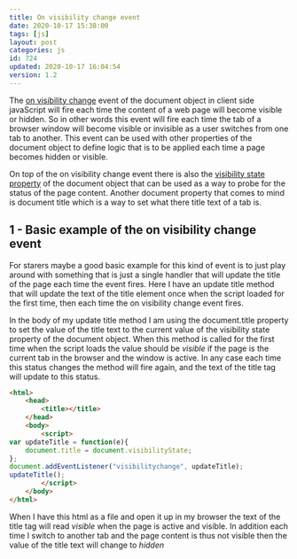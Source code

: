 ```yaml
---
title: On visibility change event
date: 2020-10-17 15:38:00
tags: [js]
layout: post
categories: js
id: 724
updated: 2020-10-17 16:04:54
version: 1.2
---
```


The [on visibility change](https://developer.mozilla.org/en-US/docs/Web/API/Document/visibilitychange_event) event of the document object in client side javaScript will fire each time the content of a web page will become visible or hidden. So in other words this event will fire each time the tab of a browser window will become visible or invisible as a user switches from one tab to another. This event can be used with other properties of the document object to define logic that is to be applied each time a page becomes hidden or visible.

On top of the on visibility change event there is also the [visibility state property](https://developer.mozilla.org/en-US/docs/Web/API/Document/visibilityState) of the document object that can be used as a way to probe for the status of the page content. Another document property that comes to mind is document title which is a way to set what there title text of a tab is.

<!-- more -->

## 1 - Basic example of the on visibility change event

For starers maybe a good basic example for this kind of event is to just play around with something that is just a single handler that will update the title of the page each time the event fires. Here I have an update title method that will update the text of the title element once when the script loaded for the first time, then each time the on visibility change event fires.

In the body of my update title method I am using the document.title property to set the value of the title text to the current value of the visibility state property of the document object. When this method is called for the first time when the script loads the value should be _visible_ if the page is the current tab in the browser and the window is active. In any case each time this status changes the method will fire again, and the text of the title tag will update to this status.

```html
<html>
    <head>
        <title></title>
    </head>
    <body>
        <script>
var updateTitle = function(e){
    document.title = document.visibilityState;
};
document.addEventListener("visibilitychange", updateTitle);
updateTitle();
        </script>
    </body>
</html>
```

When I have this html as a file and open it up in my browser the text of the title tag will read _visible_ when the page is active and visible. In addition each time I switch to another tab and the page content is thus  not visible then the value of the title text will change to _hidden_